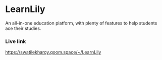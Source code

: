 # LearnLily
An all-in-one education platform, with plenty of features to help students ace their studies.

### Live link
https://swatilekharoy.qoom.space/~/LearnLily
